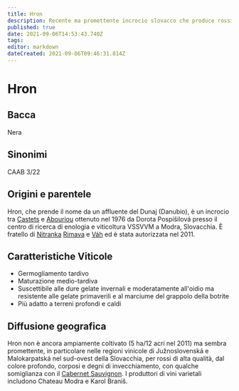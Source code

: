 ```yaml
---
title: Hron
description: Recente ma promettente incrocio slovacco che produce rossi corposi e degni di invecchiamento.
published: true
date: 2021-09-06T14:53:43.740Z
tags: 
editor: markdown
dateCreated: 2021-09-06T09:46:31.814Z
---
```


# Hron

## Bacca
Nera

## Sinonimi

CAAB 3/22

## Origini e parentele
Hron, che prende il nome da un affluente del Dunaj (Danubio), è un incrocio tra [Castets](/vitigni/bacca-nera/castets) e [Abouriou](/vitigni/bacca-nera/abouriou) ottenuto nel 1976 da Dorota Pospíšilová presso il centro di ricerca di enologia e viticoltura VSSVVM a Modra, Slovacchia. È fratello di [Nitranka](/vitigni/bacca-nera/nitranka)  [Rimava](/vitigni/bacca-nera/rimava) e [Váh](/vitigni/bacca-nera/vah) ed è stata autorizzata nel 2011.

## Caratteristiche Viticole

- Germogliamento tardivo
- Maturazione medio-tardiva
- Suscettibile alle dure gelate invernali e moderatamente all'oidio ma resistente alle gelate primaverili e al marciume del grappolo della botrite
- Più adatto a terreni profondi e caldi

## Diffusione geografica

Hron non è ancora ampiamente coltivato (5 ha/12 acri nel 2011) ma sembra promettente, in particolare nelle regioni vinicole di Južnoslovenská e Malokarpatská nel sud-ovest della Slovacchia, per rossi di alta qualità, dal colore profondo, corposi e degni di invecchiamento, con qualche somiglianza con il [Cabernet Sauvignon](/vitigni/bacca-nera/cabernet-sauvignon). I produttori di vini varietali includono Chateau Modra e Karol Braniš.